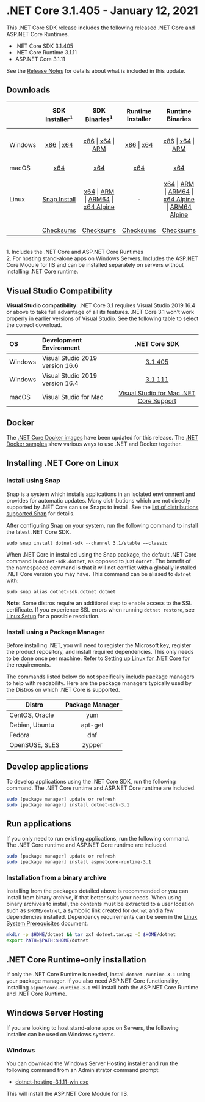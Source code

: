 # .NET Core 3.1.405 - January 12, 2021

This .NET Core SDK release includes the following released .NET Core and ASP.NET Core Runtimes.

* .NET Core SDK 3.1.405
* .NET Core Runtime 3.1.11
* ASP.NET Core 3.1.11

See the [Release Notes](https://github.com/dotnet/core/blob/main/release-notes/3.1/3.1.11/3.1.11.md) for details about what is included in this update.


## Downloads

|           | SDK Installer<sup>1</sup>                        | SDK Binaries<sup>1</sup>                 | Runtime Installer                                        | Runtime Binaries                                 | ASP.NET Core Runtime           | Windows Desktop Runtime           |
| --------- | :------------------------------------------:     | :----------------------:                 | :---------------------------:                            | :-------------------------:                      | :-----------------:            |:-----------------:            |
| Windows   | [x86][dotnet-sdk-win-x86.exe] \| [x64][dotnet-sdk-win-x64.exe] | [x86][dotnet-sdk-win-x86.zip] \| [x64][dotnet-sdk-win-x64.zip] \| [ARM][dotnet-sdk-win-arm.zip] | [x86][dotnet-runtime-win-x86.exe] \| [x64][dotnet-runtime-win-x64.exe] | [x86][dotnet-runtime-win-x86.zip] \| [x64][dotnet-runtime-win-x64.zip] \| [ARM][dotnet-runtime-win-arm.zip]  | [x86][aspnetcore-runtime-win-x86.exe] \| [x64][aspnetcore-runtime-win-x64.exe] \| [ARM][aspnetcore-runtime-win-arm.zip] \|<br> [Hosting Bundle][dotnet-hosting-win.exe]<sup>2</sup> | [x86][windowsdesktop-runtime-win-x86.exe] \| [x64][windowsdesktop-runtime-win-x64.exe] |
| macOS     | [x64][dotnet-sdk-osx-x64.pkg]  | [x64][dotnet-sdk-osx-x64.tar.gz]     | [x64][dotnet-runtime-osx-x64.pkg] | [x64][dotnet-runtime-osx-x64.tar.gz] | [x64][aspnetcore-runtime-osx-x64.tar.gz]<sup>1</sup> | - |
| Linux     |  [Snap Install][snap-install]  | [x64][dotnet-sdk-linux-x64.tar.gz] \| [ARM][dotnet-sdk-linux-arm.tar.gz] \| [ARM64][dotnet-sdk-linux-arm64.tar.gz] \| [x64 Alpine][dotnet-sdk-linux-musl-x64.tar.gz] | - | [x64][dotnet-runtime-linux-x64.tar.gz] \| [ARM][dotnet-runtime-linux-arm.tar.gz] \| [ARM64][dotnet-runtime-linux-arm64.tar.gz] \| [x64 Alpine][dotnet-runtime-linux-musl-x64.tar.gz] \| [ARM64 Alpine][dotnet-runtime-linux-musl-arm64.tar.gz] | [x64][aspnetcore-runtime-linux-x64.tar.gz]<sup>1</sup>  \| [ARM][aspnetcore-runtime-linux-arm.tar.gz]<sup>1</sup> \| [ARM64][aspnetcore-runtime-linux-arm64.tar.gz]<sup>1</sup> \| [x64 Alpine][aspnetcore-runtime-linux-musl-x64.tar.gz] \| [ARM64 Alpine][aspnetcore-runtime-linux-musl-arm64.tar.gz] | - |
|  | [Checksums][checksums-sdk]                             | [Checksums][checksums-sdk]                                          | [Checksums][checksums-runtime]                             | [Checksums][checksums-runtime] | [Checksums][checksums-runtime] | [Checksums][checksums-runtime] |

</br>
1. Includes the .NET Core and ASP.NET Core Runtimes
</br>2. For hosting stand-alone apps on Windows Servers. Includes the ASP.NET Core Module for IIS and can be installed separately on servers without installing .NET Core runtime.

## Visual Studio Compatibility

**Visual Studio compatibility:** .NET Core 3.1 requires Visual Studio 2019 16.4 or above to take full advantage of all its features. .NET Core 3.1 won't work properly in earlier versions of Visual Studio. See the following table to select the correct download.

| OS | Development Environment | .NET Core SDK |
| :-- | :-- | :--: |
| Windows | Visual Studio 2019 version 16.6 | [3.1.405](#downloads) |
| Windows | Visual Studio 2019 version 16.4 | [3.1.111](3.1.11.md) |
| macOS | Visual Studio for Mac | [Visual Studio for Mac .NET Core Support](https://learn.microsoft.com/visualstudio/mac/net-core-support) |


## Docker

The [.NET Core Docker images](https://hub.docker.com/_/microsoft-dotnet) have been updated for this release. The [.NET Docker samples](https://github.com/dotnet/dotnet-docker/blob/main/samples/README.md) show various ways to use .NET and Docker together.

## Installing .NET Core on Linux

### Install using Snap

Snap is a system which installs applications in an isolated environment and provides for automatic updates. Many distributions which are not directly supported by .NET Core can use Snaps to install. See the [list of distributions supported Snap](https://docs.snapcraft.io/installing-snapd/6735) for details.

After configuring Snap on your system, run the following command to install the latest .NET Core SDK.

`sudo snap install dotnet-sdk --channel 3.1/stable –-classic`

When .NET Core in installed using the Snap package, the default .NET Core command is `dotnet-sdk.dotnet`, as opposed to just `dotnet`. The benefit of the namespaced command is that it will not conflict with a globally installed .NET Core version you may have. This command can be aliased to `dotnet` with:

`sudo snap alias dotnet-sdk.dotnet dotnet`

**Note:** Some distros require an additional step to enable access to the SSL certificate. If you experience SSL errors when running `dotnet restore`, see [Linux Setup](https://github.com/dotnet/core/blob/main/Documentation/linux-setup.md) for a possible resolution.

### Install using a Package Manager

Before installing .NET, you will need to register the Microsoft key, register the product repository, and install required dependencies. This only needs to be done once per machine. Refer to [Setting up Linux for .NET Core][linux-setup] for the requirements.

The commands listed below do not specifically include package managers to help with readability. Here are the package managers typically used by the Distros on which .NET Core is supported.

| Distro | Package Manager  |
| ---             | :----:  |
| CentOS, Oracle  | yum     |
| Debian, Ubuntu  | apt-get |
| Fedora          | dnf     |
| OpenSUSE, SLES  | zypper  |


## Develop applications

To develop applications using the .NET Core SDK, run the following command. The .NET Core runtime and ASP.NET Core runtime are included.

```bash
sudo [package manager] update or refresh
sudo [package manager] install dotnet-sdk-3.1
```

## Run applications

If you only need to run existing applications, run the following command. The .NET Core runtime and ASP.NET Core runtime are included.

```bash
sudo [package manager] update or refresh
sudo [package manager] install aspnetcore-runtime-3.1
```

### Installation from a binary archive

Installing from the packages detailed above is recommended or you can install from binary archive, if that better suits your needs. When using binary archives to install, the contents must be extracted to a user location such as `$HOME/dotnet`, a symbolic link created for `dotnet` and a few dependencies installed. Dependency requirements can be seen in the [Linux System Prerequisites](https://github.com/dotnet/core/blob/main/Documentation/linux-prereqs.md) document.

```bash
mkdir -p $HOME/dotnet && tar zxf dotnet.tar.gz -C $HOME/dotnet
export PATH=$PATH:$HOME/dotnet
```

## .NET Core Runtime-only installation

If only the .NET Core Runtime is needed, install `dotnet-runtime-3.1` using your package manager. If you also need ASP.NET Core functionality, installing `aspnetcore-runtime-3.1` will install both the ASP.NET Core Runtime and .NET Core Runtime.

## Windows Server Hosting

If you are looking to host stand-alone apps on Servers, the following installer can be used on Windows systems.

### Windows

You can download the Windows Server Hosting installer and run the following command from an Administrator command prompt:

* [dotnet-hosting-3.1.11-win.exe][dotnet-hosting-win.exe]

This will install the ASP.NET Core Module for IIS.

[blob-runtime]: https://dotnetcli.blob.core.windows.net/dotnet/Runtime/
[blob-sdk]: https://dotnetcli.blob.core.windows.net/dotnet/Sdk/
[release-notes]: https://github.com/dotnet/core/blob/main/release-notes/3.1/3.1.11/3.1.405-download.md
[snap-install]: 3.1.11-install-instructions.md

[checksums-runtime]: https://dotnetcli.blob.core.windows.net/dotnet/checksums/3.1.11-sha.txt
[checksums-sdk]: https://dotnetcli.blob.core.windows.net/dotnet/checksums/3.1.11-sha.txt

[linux-setup]: https://learn.microsoft.com/dotnet/core/install/linux

[//]: # ( Runtime 3.1.11)
[dotnet-runtime-linux-arm.tar.gz]: https://download.visualstudio.microsoft.com/download/pr/a119100f-e7b3-4c30-a91a-d6ce6b02b51a/196c932070dd023726664a9789e4dc83/dotnet-runtime-3.1.11-linux-arm.tar.gz
[dotnet-runtime-linux-arm64.tar.gz]: https://download.visualstudio.microsoft.com/download/pr/43f52041-c41e-45ae-a485-532936641962/bf876e3c12b18829ac4d7bcb7a882309/dotnet-runtime-3.1.11-linux-arm64.tar.gz
[dotnet-runtime-linux-musl-arm64.tar.gz]: https://download.visualstudio.microsoft.com/download/pr/385af258-998c-4b2b-a675-a7ee361a300b/d8925cb0e8ae78a0cc9935cbaa78100b/dotnet-runtime-3.1.11-linux-musl-arm64.tar.gz
[dotnet-runtime-linux-musl-x64.tar.gz]: https://download.visualstudio.microsoft.com/download/pr/a6e98c93-c624-4735-ad33-80ab3f9fb2af/aad58a0613e58dcab40615bdc1d23b6d/dotnet-runtime-3.1.11-linux-musl-x64.tar.gz
[dotnet-runtime-linux-x64.tar.gz]: https://download.visualstudio.microsoft.com/download/pr/a3575ea2-ce06-4002-8568-e887da3e3a4f/7991b9bb111edcd2114efc6fe3ebfabb/dotnet-runtime-3.1.11-linux-x64.tar.gz
[dotnet-runtime-osx-x64.pkg]: https://download.visualstudio.microsoft.com/download/pr/8267f236-8793-4de0-86e3-bbf60e4efee1/2df414537a8cdc4d3248c6af888b8011/dotnet-runtime-3.1.11-osx-x64.pkg
[dotnet-runtime-osx-x64.tar.gz]: https://download.visualstudio.microsoft.com/download/pr/0a4556f8-fca7-4037-9961-42c3730cb7a4/745d544a620d1ae33fe3ced88189e814/dotnet-runtime-3.1.11-osx-x64.tar.gz
[dotnet-runtime-win-arm.zip]: https://download.visualstudio.microsoft.com/download/pr/8cde680f-89ae-4af2-a892-92d1cd749e49/8862104362ea5b9fd3b1729e62ed7729/dotnet-runtime-3.1.11-win-arm.zip
[dotnet-runtime-win-x64.exe]: https://download.visualstudio.microsoft.com/download/pr/15885ffa-ab48-4ee1-99a2-4f20e71ce956/06267d73270ed92fb5a8c873ef56045d/dotnet-runtime-3.1.11-win-x64.exe
[dotnet-runtime-win-x64.zip]: https://download.visualstudio.microsoft.com/download/pr/1663aa9d-6227-4045-bb8b-8398c583a7b1/f81cb5fe464422e758591d01fe5acbab/dotnet-runtime-3.1.11-win-x64.zip
[dotnet-runtime-win-x86.exe]: https://download.visualstudio.microsoft.com/download/pr/11da2dd3-9946-49f4-9758-868dcfd9b479/5cc2813259ae85912c3484151637782e/dotnet-runtime-3.1.11-win-x86.exe
[dotnet-runtime-win-x86.zip]: https://download.visualstudio.microsoft.com/download/pr/80f405da-33a3-4446-b3b4-c9bbdeaf22a0/7256a2a92f09a18634aa9ddbe25b7500/dotnet-runtime-3.1.11-win-x86.zip

[//]: # ( WindowsDesktop 3.1.11)
[windowsdesktop-runtime-win-x64.exe]: https://download.visualstudio.microsoft.com/download/pr/3f1cc4f7-0c1a-48ca-9551-a8447fa55892/ed9809822448f55b649858920afb35cb/windowsdesktop-runtime-3.1.11-win-x64.exe
[windowsdesktop-runtime-win-x86.exe]: https://download.visualstudio.microsoft.com/download/pr/42b8e14d-6f6d-421f-a150-39adc1727e07/c2963b894eaea409ca33f8c7076c41a8/windowsdesktop-runtime-3.1.11-win-x86.exe

[//]: # ( ASP 3.1.11)
[aspnetcore-runtime-linux-arm.tar.gz]: https://download.visualstudio.microsoft.com/download/pr/cdd0f59e-e9ac-414c-9608-2f1aa415ce88/cf43b2bdd0218ce377027fd40cd5a162/aspnetcore-runtime-3.1.11-linux-arm.tar.gz
[aspnetcore-runtime-linux-arm64.tar.gz]: https://download.visualstudio.microsoft.com/download/pr/08602346-21c0-43ed-9520-ad3bf1ab3dc0/0728031d0bdcad6468b3928eaea086ec/aspnetcore-runtime-3.1.11-linux-arm64.tar.gz
[aspnetcore-runtime-linux-musl-arm64.tar.gz]: https://download.visualstudio.microsoft.com/download/pr/7102b3f2-fce2-4c58-af64-fcd34af9e35c/147c9506baba6a971583f0033010dea7/aspnetcore-runtime-3.1.11-linux-musl-arm64.tar.gz
[aspnetcore-runtime-linux-musl-x64.tar.gz]: https://download.visualstudio.microsoft.com/download/pr/2a2ba2ce-426f-4153-ad38-e914e45cac21/0fff19852b826f9cdb83f1fd1fdba5c0/aspnetcore-runtime-3.1.11-linux-musl-x64.tar.gz
[aspnetcore-runtime-linux-x64.tar.gz]: https://download.visualstudio.microsoft.com/download/pr/91e7ea86-985e-401f-b3ed-103fb0fe6058/c1b1f633c9465c630e828f7f8bdf8f4e/aspnetcore-runtime-3.1.11-linux-x64.tar.gz
[aspnetcore-runtime-osx-x64.tar.gz]: https://download.visualstudio.microsoft.com/download/pr/5881a21e-96f5-4d6f-8a70-fb73a3469766/6341808487e5df818c064f45a206d0be/aspnetcore-runtime-3.1.11-osx-x64.tar.gz
[aspnetcore-runtime-win-arm.zip]: https://download.visualstudio.microsoft.com/download/pr/6a0d9809-5cd3-4ae2-974e-517a23168441/d67bdbceb95b45cdcb015b1480368c94/aspnetcore-runtime-3.1.11-win-arm.zip
[aspnetcore-runtime-win-x64.exe]: https://download.visualstudio.microsoft.com/download/pr/e16f1d4a-6a2d-4c16-b286-1240642ae288/edeb427be7e487eb6a61108c1e6f53ce/aspnetcore-runtime-3.1.11-win-x64.exe
[aspnetcore-runtime-win-x64.zip]: https://download.visualstudio.microsoft.com/download/pr/6a85d2fd-8c7c-45d0-9058-e5c9fd7d8cf9/e017c13ab1fda23f2fa11b052c735871/aspnetcore-runtime-3.1.11-win-x64.zip
[aspnetcore-runtime-win-x86.exe]: https://download.visualstudio.microsoft.com/download/pr/8d9e6717-4158-432b-89fd-06c762e58831/cb9ae3d09dc0980f43a698159e308b9c/aspnetcore-runtime-3.1.11-win-x86.exe
[aspnetcore-runtime-win-x86.zip]: https://download.visualstudio.microsoft.com/download/pr/42959533-fe1b-46a1-ad3d-5b2116f42d60/af89776aaa91efb767a0eeed08c11f9a/aspnetcore-runtime-3.1.11-win-x86.zip
[dotnet-hosting-win.exe]: https://download.visualstudio.microsoft.com/download/pr/d8b046b7-c812-4200-905d-d2e0242be9d5/53d5698d79013be0232152ae1b43c86b/dotnet-hosting-3.1.11-win.exe

[//]: # ( SDK 3.1.405 )
[dotnet-sdk-linux-arm.tar.gz]: https://download.visualstudio.microsoft.com/download/pr/2178c8a1-ad48-4e51-9ddd-4e3ab64d1f0e/68746abefadf62be43ca525653c915a1/dotnet-sdk-3.1.405-linux-arm.tar.gz
[dotnet-sdk-linux-arm64.tar.gz]: https://download.visualstudio.microsoft.com/download/pr/ebb398e7-06d1-48f9-94e7-ddae049b704f/6bb78627f0337b980ece2a3181963fbd/dotnet-sdk-3.1.405-linux-arm64.tar.gz
[dotnet-sdk-linux-musl-x64.tar.gz]: https://download.visualstudio.microsoft.com/download/pr/91571c5a-2e55-4187-8774-bbbab205fac6/4d53331ec2beb5c648202cae23643686/dotnet-sdk-3.1.405-linux-musl-x64.tar.gz
[dotnet-sdk-linux-x64.tar.gz]: https://download.visualstudio.microsoft.com/download/pr/5de23f6d-648c-455b-a7a9-d11c9a5bca40/4836262466f2d288e8ad8647944d062f/dotnet-sdk-3.1.405-linux-x64.tar.gz
[dotnet-sdk-osx-x64.pkg]: https://download.visualstudio.microsoft.com/download/pr/c447be5f-eb7c-49c8-8588-b36172371fed/99b706d3682c44fb0dc86bffdc428782/dotnet-sdk-3.1.405-osx-x64.pkg
[dotnet-sdk-osx-x64.tar.gz]: https://download.visualstudio.microsoft.com/download/pr/7e3b4d86-8214-4c5b-aa7b-cfca8971559a/22ca08f40c41ff8ceea93e1961aa47e7/dotnet-sdk-3.1.405-osx-x64.tar.gz
[dotnet-sdk-win-arm.zip]: https://download.visualstudio.microsoft.com/download/pr/7994e800-9a06-4e6c-baff-782c798bf3f3/4cf013c66ba738a176b5d0e1f9b6ddd8/dotnet-sdk-3.1.405-win-arm.zip
[dotnet-sdk-win-x64.exe]: https://download.visualstudio.microsoft.com/download/pr/c5cf65f5-85ca-4ae0-9c36-a0e0a852c218/07b9418c61804efb0fb079c28b1b1c90/dotnet-sdk-3.1.405-win-x64.exe
[dotnet-sdk-win-x64.zip]: https://download.visualstudio.microsoft.com/download/pr/71f91ba2-a266-40c9-b173-ae1ecb9ba557/17981e2b3f6b7d8d288729eb77da550f/dotnet-sdk-3.1.405-win-x64.zip
[dotnet-sdk-win-x86.exe]: https://download.visualstudio.microsoft.com/download/pr/cf521b5e-c9f2-4f28-aac5-0404f2f4183c/65c9d9038013e4efdb772fa5ba6127f9/dotnet-sdk-3.1.405-win-x86.exe
[dotnet-sdk-win-x86.zip]: https://download.visualstudio.microsoft.com/download/pr/dc01b27e-52f6-40a8-a122-d4a16559c560/24290702cd5618eed5612f7b6493d0a1/dotnet-sdk-3.1.405-win-x86.zip
